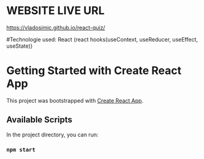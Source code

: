 # WEBSITE LIVE URL
https://vladosimic.github.io/react-quiz/

#Technologie used: React (react hooks(useContext, useReducer, useEffect, useState))

# Getting Started with Create React App

This project was bootstrapped with [Create React App](https://github.com/facebook/create-react-app).

## Available Scripts

In the project directory, you can run:

### `npm start`

